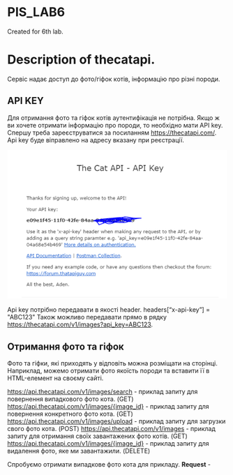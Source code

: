 # PIS_LAB6
Created for 6th lab. 

# Description of thecatapi.

Сервіс надає доступ до фото/гіфок котів, інформацію про різні породи.

## API KEY
Для отримання фото та гіфок котів аутентифікація не потрібна. Якщо ж ви хочете отримати інформацію про породи, то необхідно мати API key.
Спершу треба зареєструватися за посиланням https://thecatapi.com/. Api key буде віправлено на адресу вказану при реєстрації.

![ApiKey](/images/apiKey.PNG)

Api key потрібно передавати в якості header. 
headers[“x-api-key”] = "ABC123"
Також можливо передавати прямо в рядку https://thecatapi.com/v1/images?api_key=ABC123.

## Отримання фото та гіфок
Фото та гіфки, які приходять у відповіть можна розміщати на сторінці. Наприклад, можемо отримати фото якоїсть породи та вставити її в HTML-елемент на своєму сайті.

https://api.thecatapi.com/v1/images/search - приклад запиту для повернення випадкового фото кота. (GET)
https://api.thecatapi.com/v1/images/{image_id} - приклад запиту для повернення конкретного фото кота. (GET)
https://api.thecatapi.com/v1/images/upload - приклад запиту для загрузки свого фото кота. (POST)
https://api.thecatapi.com/v1/images - приклад запиту для отримання своїх завантажених фото котів. (GET)
https://api.thecatapi.com/v1/images/{image_id} - приклад запиту для видалення фото, яке ми завантажили. (DELETE)

Спробуємо отримати випадкове фото кота для прикладу. **Request** -  
